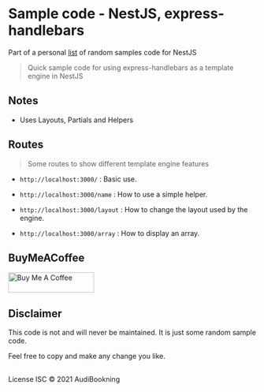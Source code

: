 # Sample code - NestJS, express-handlebars

Part of a personal [list](https://github.com/audiBookning/sample-nestjs-codes) of random samples code for NestJS

> Quick sample code for using express-handlebars as a template engine in NestJS

## Notes

- Uses Layouts, Partials and Helpers

## Routes

> Some routes to show different template engine features

- `http://localhost:3000/` : Basic use.

- `http://localhost:3000/name` : How to use a simple helper.

- `http://localhost:3000/layout` : How to change the layout used by the engine.

- `http://localhost:3000/array` : How to display an array.

## BuyMeACoffee

<a href="https://www.buymeacoffee.com/audiobookning" target="_blank"><img src="https://cdn.buymeacoffee.com/buttons/default-orange.png" alt="Buy Me A Coffee" height="41" width="174"></a>

## Disclaimer

This code is not and will never be maintained. It is just some random sample code.

Feel free to copy and make any change you like.

##

License
ISC © 2021 AudiBookning
